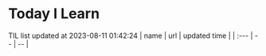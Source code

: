 # Today I Learn 
TIL list updated at 2023-08-11 01:42:24
| name | url | updated time |
| :--- | -- | -- |

